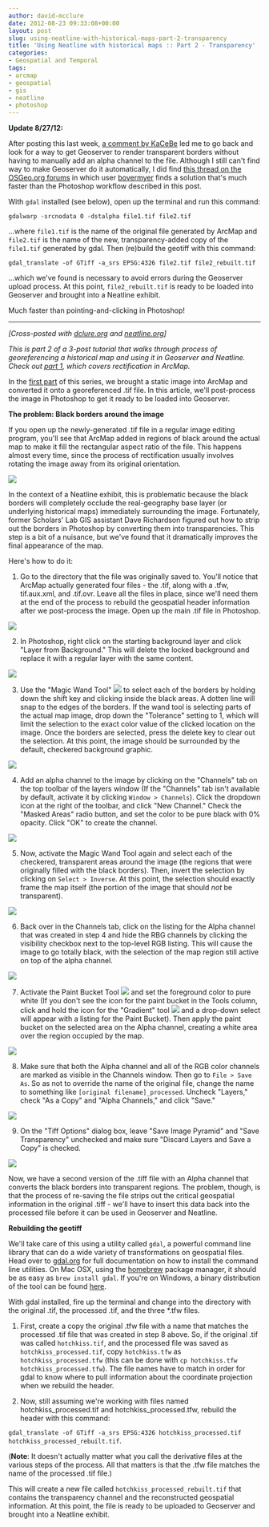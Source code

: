 ```yaml
---
author: david-mcclure
date: 2012-08-23 09:33:08+00:00
layout: post
slug: using-neatline-with-historical-maps-part-2-transparency
title: 'Using Neatline with historical maps :: Part 2 - Transparency'
categories:
- Geospatial and Temporal
tags:
- arcmap
- geospatial
- gis
- neatline
- photoshop
---
```


**Update 8/27/12:**

After posting this last week, [a comment by KaCeBe](http://www.scholarslab.org/geospatial-and-temporal/using-neatline-with-historical-maps-part-2-transparency/comment-page-1/#comment-23142) led me to go back and look for a way to get Geoserver to render transparent borders without having to manually add an alpha channel to the file. Although I still can't find way to make Geoserver do it automatically, I did find [this thread on the OSGeo.org forums](http://osgeo-org.1560.n6.nabble.com/Trying-to-get-nodata-in-GeoTIFF-to-display-as-transparent-td3853784.html) in which user [bovermyer](http://osgeo-org.1560.n6.nabble.com/template/NamlServlet.jtp?macro=user_nodes&user=198969) finds a solution that's much faster than the Photoshop workflow described in this post.

With `gdal` installed (see below), open up the terminal and run this command:

`gdalwarp -srcnodata 0 -dstalpha file1.tif file2.tif`

...where `file1.tif` is the name of the original file generated by ArcMap and `file2.tif` is the name of the new, transparency-added copy of the `file1.tif` generated by gdal. Then (re)build the geotiff with this command:

`gdal_translate -of GTiff -a_srs EPSG:4326 file2.tif file2_rebuilt.tif`

...which we've found is necessary to avoid errors during the Geoserver upload process. At this point, `file2_rebuilt.tif` is ready to be loaded into Geoserver and brought into a Neatline exhibit.

Much faster than pointing-and-clicking in Photoshop!



* * *



_[Cross-posted with [dclure.org](http://dclure.org/tutorials/neatline-maps-transparency/) and [neatline.org](http://neatline.org/2012/08/23/using-neatline-with-historical-maps-part-2-transparency/)]_

_This is part 2 of a 3-post tutorial that walks through process of georeferencing a historical map and using it in Geoserver and Neatline. Check out [part 1](http://www.scholarslab.org/geospatial-and-temporal/using-neatline-with-historical-maps-georeferencing/), which covers rectification in ArcMap._

In the [first part](http://dclure.org/?p=948) of this series, we brought a static image into ArcMap and converted it onto a georeferenced .tif file. In this article, we'll post-process the image in Photoshop to get it ready to be loaded into Geoserver.

**The problem: Black borders around the image**

If you open up the newly-generated .tif file in a regular image editing program, you'll see that ArcMap added in regions of black around the actual map to make it fill the rectangular aspect ratio of the file. This happens almost every time, since the process of rectification usually involves rotating the image away from its original orientation.

[![](http://www.scholarslab.org/wp-content/uploads/2012/07/borders-296x300.jpg)](http://www.scholarslab.org/wp-content/uploads/2012/07/borders.jpg)

In the context of a Neatline exhibit, this is problematic because the black borders will completely occlude the real-geography base layer (or underlying historical maps) immediately surrounding the image. Fortunately, former Scholars' Lab GIS assistant Dave Richardson figured out how to strip out the borders in Photoshop by converting them into transparencies. This step is a bit of a nuisance, but we've found that it dramatically improves the final appearance of the map.

Here's how to do it:






  1. Go to the directory that the file was originally saved to. You'll notice that ArcMap actually generated four files - the .tif, along with a .tfw, tif.aux.xml, and .tif.ovr. Leave all the files in place, since we'll need them at the end of the process to rebuild the geospatial header information after we post-process the image. Open up the main .tif file in Photoshop.



[![](http://www.scholarslab.org/wp-content/uploads/2012/07/files1.jpg)](http://www.scholarslab.org/wp-content/uploads/2012/07/files1.jpg)





  2. In Photoshop, right click on the starting background layer and click "Layer from Background." This will delete the locked background and replace it with a regular layer with the same content.



[![](http://www.scholarslab.org/wp-content/uploads/2012/07/layer-from-background-300x248.jpg)](http://www.scholarslab.org/wp-content/uploads/2012/07/layer-from-background.jpg)





  3. Use the "Magic Wand Tool"  [![](http://www.scholarslab.org/wp-content/uploads/2012/08/magic-wand.jpg)](http://www.scholarslab.org/geospatial-and-temporal/using-neatline-with-historical-maps-part-2-transparency/attachment/magic-wand/) to select each of the borders by holding down the shift key and clicking inside the black areas. A dotten line will snap to the edges of the borders. If the wand tool is selecting parts of the actual map image, drop down the "Tolerance" setting to 1, which will limit the selection to the exact color value of the clicked location on the image. Once the borders are selected, press the delete key to clear out the selection. At this point, the image should be surrounded by the default, checkered background graphic.



[![](http://www.scholarslab.org/wp-content/uploads/2012/07/border-delete-300x280.jpg)](http://www.scholarslab.org/wp-content/uploads/2012/07/border-delete.jpg)





  4. Add an alpha channel to the image by clicking on the "Channels" tab on the top toolbar of the layers window (If the "Channels" tab isn't available by default, activate it by clicking `Window > Channels`). Click the dropdown icon at the right of the toolbar, and click "New Channel." Check the "Masked Areas" radio button, and set the color to be pure black with 0% opacity. Click "OK" to create the channel.



[![](http://www.scholarslab.org/wp-content/uploads/2012/07/alpha-300x183.jpg)](http://www.scholarslab.org/wp-content/uploads/2012/07/alpha.jpg)





  5. Now, activate the Magic Wand Tool again and select each of the checkered, transparent areas around the image (the regions that were originally filled with the black borders). Then, invert the selection by clicking on `Select > Inverse`. At this point, the selection should exactly frame the map itself (the portion of the image that should _not_ be transparent).



[![](http://www.scholarslab.org/wp-content/uploads/2012/07/inverse-170x300.jpg)](http://www.scholarslab.org/wp-content/uploads/2012/07/inverse.jpg)





  6. Back over in the Channels tab, click on the listing for the Alpha channel that was created in step 4 and hide the RBG channels by clicking the visibility checkbox next to the top-level RGB listing. This will cause the image to go totally black, with the selection of the map region still active on top of the alpha channel.



[![](http://www.scholarslab.org/wp-content/uploads/2012/07/black-selection-300x280.jpg)](http://www.scholarslab.org/wp-content/uploads/2012/07/black-selection.jpg)





  7. Activate the Paint Bucket Tool  [![](http://www.scholarslab.org/wp-content/uploads/2012/08/paint-bucket.jpg)](http://www.scholarslab.org/geospatial-and-temporal/using-neatline-with-historical-maps-part-2-transparency/attachment/paint-bucket/) and set the foreground color to pure white (If you don't see the icon for the paint bucket in the Tools column, click and hold the icon for the "Gradient" tool  [![](http://www.scholarslab.org/wp-content/uploads/2012/08/gradient-tool.jpg)](http://www.scholarslab.org/geospatial-and-temporal/using-neatline-with-historical-maps-part-2-transparency/attachment/gradient-tool/) and a drop-down select will appear with a listing for the Paint Bucket). Then apply the paint bucket on the selected area on the Alpha channel, creating a white area over the region occupied by the map.



[![](http://www.scholarslab.org/wp-content/uploads/2012/07/white-selection-300x281.jpg)](http://www.scholarslab.org/wp-content/uploads/2012/07/white-selection.jpg)





  8. Make sure that both the Alpha channel and all of the RGB color channels are marked as visible in the Channels window. Then go to `File > Save As`. So as not to override the name of the original file, change the name to something like `[original filename]_processed`. Uncheck "Layers," check "As a Copy" and "Alpha Channels," and click "Save."



[![](http://www.scholarslab.org/wp-content/uploads/2012/07/save-as-300x198.jpg)](http://www.scholarslab.org/wp-content/uploads/2012/07/save-as.jpg)





  9. On the "Tiff Options" dialog box, leave "Save Image Pyramid" and "Save Transparency" unchecked and make sure "Discard Layers and Save a Copy" is checked.



[![](http://www.scholarslab.org/wp-content/uploads/2012/07/tiff-options-222x300.jpg)](http://www.scholarslab.org/wp-content/uploads/2012/07/tiff-options.jpg)






Now, we have a second version of the .tiff file with an Alpha channel that converts the black borders into transparent regions. The problem, though, is that the process of re-saving the file strips out the critical geospatial information in the original .tiff - we'll have to insert this data back into the processed file before it can be used in Geoserver and Neatline.

**Rebuilding the geotiff**

We'll take care of this using a utility called `gdal`, a powerful command line library that can do a wide variety of transformations on geospatial files. Head over to [gdal.org](http://www.gdal.org/) for full documentation on how to install the command line utilities. On Mac OSX, using the [homebrew](http://mxcl.github.com/homebrew/) package manager, it should be as easy as `brew install gdal`. If you're on Windows, a binary distribution of the tool can be found [here](http://trac.osgeo.org/osgeo4w/wiki).

With gdal installed, fire up the terminal and change into the directory with the original .tif, the processed .tif, and the three *.tfw files.






  1. First, create a copy the original .tfw file with a name that matches the processed .tif file that was created in step 8 above. So, if the original .tif was called `hotchkiss.tif`, and the processed file was saved as `hotchkiss_processed.tif`, copy `hotchkiss.tfw` as `hotchkiss_processed.tfw` (this can be done with `cp hotchkiss.tfw hotchkiss_processed.tfw`). The file names have to match in order for gdal to know where to pull information about the coordinate projection when we rebuild the header.




  2. Now, still assuming we're working with files named hotchkiss_processed.tif and hotchkiss_processed.tfw, rebuild the header with this command:

`gdal_translate -of GTiff -a_srs EPSG:4326 hotchkiss_processed.tif hotchkiss_processed_rebuilt.tif`.


(**Note**: It doesn't actually matter what you call the derivative files at the various steps of the process. All that matters is that the .tfw file matches the name of the processed .tif file.)





This will create a new file called `hotchkiss_processed_rebuilt.tif` that contains the transparency channel and the reconstructed geospatial information. At this point, the file is ready to be uploaded to Geoserver and brought into a Neatline exhibit.
